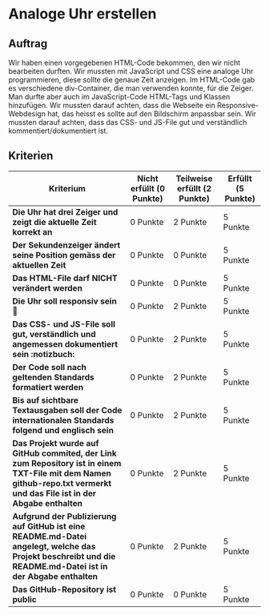 # Analoge Uhr erstellen
## Auftrag
Wir haben einen vorgegebenen HTML-Code bekommen, den wir nicht bearbeiten durften. Wir mussten mit JavaScript und CSS eine analoge Uhr programmieren, diese sollte die genaue Zeit anzeigen. Im HTML-Code gab es verschiedene div-Container, die man verwenden konnte, für die Zeiger. Man durfte aber auch im JavaScript-Code HTML-Tags und Klassen hinzufügen. Wir mussten darauf achten, dass die Webseite ein Responsive-Webdesign hat, das heisst es sollte auf den Bildschirm anpassbar sein. Wir mussten darauf achten, dass das CSS- und JS-File gut und verständlich kommentiert/dokumentiert ist.
## Kriterien
| **Kriterium**                                                                 | **Nicht erfüllt (0 Punkte)** | **Teilweise erfüllt (2 Punkte)** | **Erfüllt (5 Punkte)** |
|-------------------------------------------------------------------------------|------------------------------|----------------------------------|------------------------|
| **Die Uhr hat drei Zeiger und zeigt die aktuelle Zeit korrekt an**            | 0 Punkte                     | 2 Punkte                         | 5 Punkte               |
| **Der Sekundenzeiger ändert seine Position gemäss der aktuellen Zeit**        | 0 Punkte                     | 0 Punkte                         | 5 Punkte               |
| **Das HTML-File darf NICHT verändert werden**                                  | 0 Punkte                     | 0 Punkte                         | 5 Punkte               |
| **Die Uhr soll responsiv sein :iphone:**                                             | 0 Punkte                     | 2 Punkte                         | 5 Punkte               |
| **Das CSS- und JS-File soll gut, verständlich und angemessen dokumentiert sein :notizbuch:** | 0 Punkte                     | 2 Punkte                         | 5 Punkte               |
| **Der Code soll nach geltenden Standards formatiert werden**                  | 0 Punkte                     | 2 Punkte                         | 5 Punkte               |
| **Bis auf sichtbare Textausgaben soll der Code internationalen Standards folgend und englisch sein** | 0 Punkte                     | 2 Punkte                         | 5 Punkte               |
| **Das Projekt wurde auf GitHub commited, der Link zum Repository ist in einem TXT-File mit dem Namen github-repo.txt vermerkt und das File ist in der Abgabe enthalten** | 0 Punkte                     | 2 Punkte                         | 5 Punkte               |
| **Aufgrund der Publizierung auf GitHub ist eine README.md-Datei angelegt, welche das Projekt beschreibt und die README.md-Datei ist in der Abgabe enthalten** | 0 Punkte                     | 2 Punkte                         | 5 Punkte               |
| **Das GitHub-Repository ist public**                                           | 0 Punkte                     | 0 Punkte                         | 5 Punkte               |